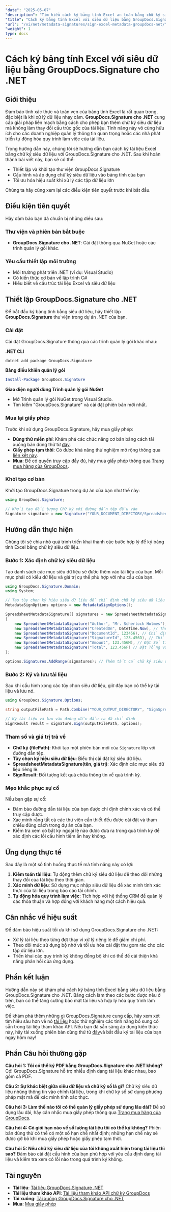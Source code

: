 ```yaml
---
"date": "2025-05-07"
"description": "Tìm hiểu cách ký bảng tính Excel an toàn bằng chữ ký siêu dữ liệu trong GroupDocs.Signature cho .NET. Đảm bảo tính xác thực và tính toàn vẹn của tài liệu một cách dễ dàng."
"title": "Cách ký bảng tính Excel với siêu dữ liệu bằng GroupDocs.Signature cho .NET"
"url": "/vi/net/metadata-signatures/sign-excel-metadata-groupdocs-net/"
"weight": 1
type: docs
---
```

# Cách ký bảng tính Excel với siêu dữ liệu bằng GroupDocs.Signature cho .NET

## Giới thiệu

Đảm bảo tính xác thực và toàn vẹn của bảng tính Excel là rất quan trọng, đặc biệt là khi xử lý dữ liệu nhạy cảm. **GroupDocs.Signature cho .NET** cung cấp giải pháp liền mạch bằng cách cho phép bạn thêm chữ ký siêu dữ liệu mà không làm thay đổi cấu trúc gốc của tài liệu. Tính năng này vô cùng hữu ích cho các doanh nghiệp quản lý thông tin quan trọng hoặc các nhà phát triển tự động hóa quy trình làm việc của tài liệu.

Trong hướng dẫn này, chúng tôi sẽ hướng dẫn bạn cách ký tài liệu Excel bằng chữ ký siêu dữ liệu với GroupDocs.Signature cho .NET. Sau khi hoàn thành bài viết này, bạn sẽ có thể:
- Thiết lập và khởi tạo thư viện GroupDocs.Signature
- Cấu hình và áp dụng chữ ký siêu dữ liệu vào bảng tính của bạn
- Tối ưu hóa hiệu suất khi xử lý các tập dữ liệu lớn

Chúng ta hãy cùng xem lại các điều kiện tiên quyết trước khi bắt đầu.

## Điều kiện tiên quyết

Hãy đảm bảo bạn đã chuẩn bị những điều sau:

### Thư viện và phiên bản bắt buộc

- **GroupDocs.Signature cho .NET**: Cài đặt thông qua NuGet hoặc các trình quản lý gói khác.
  
### Yêu cầu thiết lập môi trường

- Môi trường phát triển .NET (ví dụ: Visual Studio)
- Có kiến thức cơ bản về lập trình C#
- Hiểu biết về cấu trúc tài liệu Excel và siêu dữ liệu

## Thiết lập GroupDocs.Signature cho .NET

Để bắt đầu ký bảng tính bằng siêu dữ liệu, hãy thiết lập **GroupDocs.Signature** thư viện trong dự án .NET của bạn.

### Cài đặt

Cài đặt GroupDocs.Signature thông qua các trình quản lý gói khác nhau:

**.NET CLI**
```bash
dotnet add package GroupDocs.Signature
```

**Bảng điều khiển quản lý gói**
```powershell
Install-Package GroupDocs.Signature
```

**Giao diện người dùng Trình quản lý gói NuGet**
- Mở Trình quản lý gói NuGet trong Visual Studio.
- Tìm kiếm "GroupDocs.Signature" và cài đặt phiên bản mới nhất.

### Mua lại giấy phép

Trước khi sử dụng GroupDocs.Signature, hãy mua giấy phép:
- **Dùng thử miễn phí**: Khám phá các chức năng cơ bản bằng cách tải xuống bản dùng thử từ [đây](https://releases.groupdocs.com/signature/net/).
- **Giấy phép tạm thời**: Có được khả năng thử nghiệm mở rộng thông qua [liên kết này](https://purchase.groupdocs.com/temporary-license/).
- **Mua**: Để có quyền truy cập đầy đủ, hãy mua giấy phép thông qua [Trang mua hàng của GroupDocs](https://purchase.groupdocs.com/buy).

### Khởi tạo cơ bản

Khởi tạo GroupDocs.Signature trong dự án của bạn như thế này:

```csharp
using GroupDocs.Signature;

// Khởi tạo đối tượng Chữ ký với đường dẫn tệp đầu vào
Signature signature = new Signature("YOUR_DOCUMENT_DIRECTORY/Spreadsheet.xlsx");
```

## Hướng dẫn thực hiện

Chúng tôi sẽ chia nhỏ quá trình triển khai thành các bước hợp lý để ký bảng tính Excel bằng chữ ký siêu dữ liệu.

### Bước 1: Xác định chữ ký siêu dữ liệu

Tạo danh sách các mục siêu dữ liệu sẽ được thêm vào tài liệu của bạn. Mỗi mục phải có kiểu dữ liệu và giá trị cụ thể phù hợp với nhu cầu của bạn.

```csharp
using GroupDocs.Signature.Domain;
using System;

// Tạo tùy chọn ký hiệu siêu dữ liệu để chỉ định chữ ký siêu dữ liệu
MetadataSignOptions options = new MetadataSignOptions();

SpreadsheetMetadataSignature[] signatures = new SpreadsheetMetadataSignature[]
{
    new SpreadsheetMetadataSignature("Author", "Mr. Scherlock Holmes"), // Thêm tác giả dưới dạng giá trị chuỗi
    new SpreadsheetMetadataSignature("CreatedOn", DateTime.Now), // Thêm ngày tạo với dấu thời gian hiện tại
    new SpreadsheetMetadataSignature("DocumentId", 123456), // Chỉ định một số nguyên ID tài liệu
    new SpreadsheetMetadataSignature("SignatureId", 123.456D), // Chỉ định ID chữ ký kép
    new SpreadsheetMetadataSignature("Amount", 123.456M), // Đặt Số tiền thành giá trị thập phân
    new SpreadsheetMetadataSignature("Total", 123.456F) // Đặt Tổng với giá trị float
};

options.Signatures.AddRange(signatures); // Thêm tất cả chữ ký siêu dữ liệu vào các tùy chọn
```

### Bước 2: Ký và lưu tài liệu

Sau khi cấu hình xong các tùy chọn siêu dữ liệu, giờ đây bạn có thể ký tài liệu và lưu nó.

```csharp
using GroupDocs.Signature.Options;

string outputFilePath = Path.Combine("YOUR_OUTPUT_DIRECTORY", "SignSpreadsheetWithMetadata", "SignedWithMetadata.xlsx");

// Ký tài liệu và lưu vào đường dẫn đầu ra đã chỉ định
SignResult result = signature.Sign(outputFilePath, options);
```

### Tham số và giá trị trả về

- **Chữ ký (filePath)**: Khởi tạo một phiên bản mới của `Signature` lớp với đường dẫn tệp.
- **Tùy chọn ký hiệu siêu dữ liệu**: Biểu thị cài đặt ký siêu dữ liệu.
- **SpreadsheetMetadataSignature(tên, giá trị)**: Xác định các mục siêu dữ liệu riêng lẻ.
- **SignResult**: Đối tượng kết quả chứa thông tin về quá trình ký.

### Mẹo khắc phục sự cố

Nếu bạn gặp sự cố:
- Đảm bảo đường dẫn tài liệu của bạn được chỉ định chính xác và có thể truy cập được.
- Xác minh rằng tất cả các thư viện cần thiết đều được cài đặt và tham chiếu đúng cách trong dự án của bạn.
- Kiểm tra xem có bất kỳ ngoại lệ nào được đưa ra trong quá trình ký để xác định các lỗi cấu hình tiềm ẩn hay không.

## Ứng dụng thực tế

Sau đây là một số tình huống thực tế mà tính năng này có lợi:
1. **Kiểm toán tài liệu**: Tự động thêm chữ ký siêu dữ liệu để theo dõi những thay đổi của tài liệu theo thời gian.
2. **Xác minh dữ liệu**: Sử dụng mục nhập siêu dữ liệu để xác minh tính xác thực của tài liệu trong báo cáo tài chính.
3. **Tự động hóa quy trình làm việc**: Tích hợp với hệ thống CRM để quản lý các thỏa thuận và hợp đồng với khách hàng một cách hiệu quả.

## Cân nhắc về hiệu suất

Để đảm bảo hiệu suất tối ưu khi sử dụng GroupDocs.Signature cho .NET:
- Xử lý tài liệu theo từng đợt thay vì xử lý riêng lẻ để giảm chi phí.
- Theo dõi mức sử dụng bộ nhớ và tối ưu hóa cài đặt thu gom rác cho các tập dữ liệu lớn.
- Triển khai các quy trình ký không đồng bộ khi có thể để cải thiện khả năng phản hồi của ứng dụng.

## Phần kết luận

Hướng dẫn này sẽ khám phá cách ký bảng tính Excel bằng siêu dữ liệu bằng GroupDocs.Signature cho .NET. Bằng cách làm theo các bước được nêu ở trên, bạn có thể tăng cường bảo mật tài liệu và hợp lý hóa quy trình làm việc.

Để khám phá thêm những gì GroupDocs.Signature cung cấp, hãy xem xét tìm hiểu sâu hơn về nó [tài liệu](https://docs.groupdocs.com/signature/net/) hoặc thử nghiệm các tính năng bổ sung có sẵn trong tài liệu tham khảo API. Nếu bạn đã sẵn sàng áp dụng kiến thức này, hãy tải xuống phiên bản dùng thử từ [đây](https://releases.groupdocs.com/signature/net/)và bắt đầu ký tài liệu của bạn ngay hôm nay!

## Phần Câu hỏi thường gặp

**Câu hỏi 1: Tôi có thể ký PDF bằng GroupDocs.Signature cho .NET không?**
Có! GroupDocs.Signature hỗ trợ nhiều định dạng tài liệu khác nhau, bao gồm cả PDF.

**Câu 2: Sự khác biệt giữa siêu dữ liệu và chữ ký số là gì?**
Chữ ký siêu dữ liệu nhúng thông tin vào chính tài liệu, trong khi chữ ký số sử dụng phương pháp mật mã để xác minh tính xác thực.

**Câu hỏi 3: Làm thế nào tôi có thể quản lý giấy phép sử dụng lâu dài?**
Để sử dụng lâu dài, hãy cân nhắc mua giấy phép thông qua [Trang mua hàng của GroupDocs](https://purchase.groupdocs.com/buy).

**Câu hỏi 4: Có giới hạn nào về số lượng tài liệu tôi có thể ký không?**
Phiên bản dùng thử có thể có một số hạn chế nhất định; những hạn chế này sẽ được gỡ bỏ khi mua giấy phép hoặc giấy phép tạm thời.

**Câu hỏi 5: Nếu chữ ký siêu dữ liệu của tôi không xuất hiện trong tài liệu thì sao?**
Đảm bảo cài đặt cấu hình của bạn phù hợp với yêu cầu định dạng tài liệu và kiểm tra xem có lỗi nào trong quá trình ký không.

## Tài nguyên
- **Tài liệu**: [Tài liệu GroupDocs.Signature .NET](https://docs.groupdocs.com/signature/net/)
- **Tài liệu tham khảo API**: [Tài liệu tham khảo API chữ ký GroupDocs](https://reference.groupdocs.com/signature/net/)
- **Tải xuống**: [Tải xuống GroupDocs.Signature cho .NET](https://releases.groupdocs.com/signature/net/)
- **Mua**: [Mua giấy phép](https://purchase.groupdocs.com/buy)